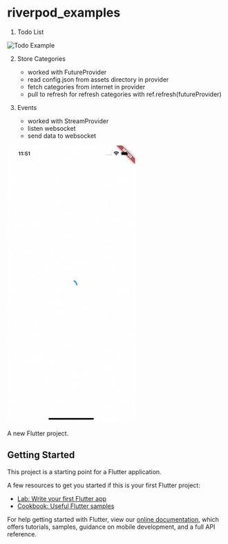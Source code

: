 # riverpod_examples

1. Todo List
<img src="https://raw.githubusercontent.com/demirdev/riverpod_examples/main/doc/screenshoots/todo.gif" alt="Todo Example" />

2. Store Categories 
    * worked with FutureProvider
    - read config.json from assets directory in provider
    - fetch categories from internet in provider
    - pull to refresh for refresh categories with ref.refresh(futureProvider)


3. Events
   * worked with StreamProvider
   - listen websocket
   - send data to websocket
<img src="https://raw.githubusercontent.com/demirdev/riverpod_examples/main/doc/screenshoots/events.gif" alt="Events Example" />

    



A new Flutter project.

## Getting Started

This project is a starting point for a Flutter application.

A few resources to get you started if this is your first Flutter project:

- [Lab: Write your first Flutter app](https://flutter.dev/docs/get-started/codelab)
- [Cookbook: Useful Flutter samples](https://flutter.dev/docs/cookbook)

For help getting started with Flutter, view our
[online documentation](https://flutter.dev/docs), which offers tutorials,
samples, guidance on mobile development, and a full API reference.
